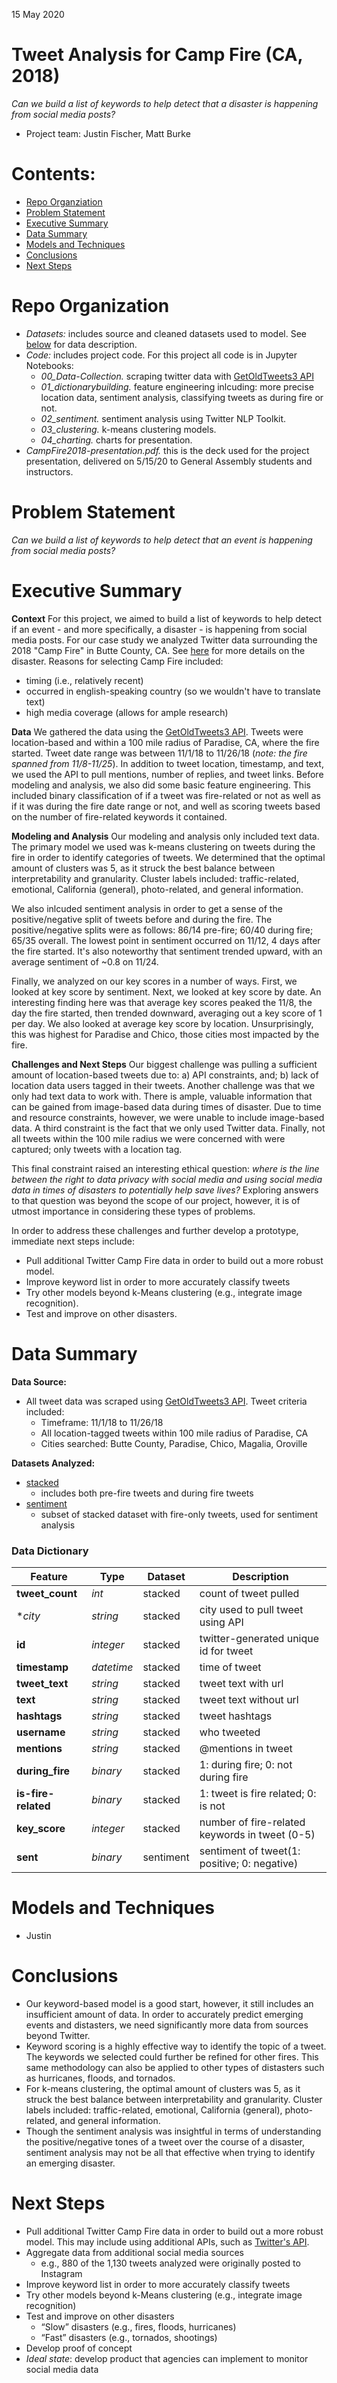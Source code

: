 15 May 2020 

# Tweet Analysis for Camp Fire (CA, 2018)
*Can we build a list of keywords to help detect that a disaster is happening from social media posts?*
- Project team: Justin Fischer, Matt Burke

# Contents:
- [Repo Organziation](#Repo-Organization)
- [Problem Statement](#Problem-Statement)
- [Executive Summary](#Executive-Summary)
- [Data Summary](#Data-Summary)
- [Models and Techniques](#Models-and-Techniques)
- [Conclusions](#Conclusions)
- [Next Steps](#Next-Steps)


# Repo Organization
- *Datasets:* includes source and cleaned datasets used to model. See [below](#Data-Summary) for data description.
- *Code:* includes project code. For this project all code is in Jupyter Notebooks:
	- *00_Data-Collection.* scraping twitter data with [GetOldTweets3 API](#https://github.com/Mottl/GetOldTweets3)
	- *01_dictionarybuilding.*  feature engineering inlcuding: more precise location data, sentiment analysis, classifying tweets as during fire or not. 
	- *02_sentiment.* sentiment analysis using Twitter NLP Toolkit.
	- *03_clustering.* k-means clustering models.
	- *04_charting.* charts for presentation.
- *CampFire2018-presentation.pdf.* this is the deck used for the project presentation, delivered on 5/15/20 to General Assembly students and instructors. 

# Problem Statement
*Can we build a list of keywords to help detect that an event is happening from social media posts?*

# Executive Summary
**Context**
For this project, we aimed to build a list of keywords to help detect if an event - and more specifically, a disaster - is happening from social media posts. For our case study we analyzed Twitter data surrounding the 2018 "Camp Fire" in Butte County, CA. See [here](https://en.wikipedia.org/wiki/Camp_Fire_(2018)) for more details on the disaster. Reasons for selecting Camp Fire included:
- timing (i.e., relatively recent)
- occurred in english-speaking country (so we wouldn't have to translate text)
- high media coverage (allows for ample research)


**Data**
We gathered the data using the  [GetOldTweets3 API](#https://github.com/Mottl/GetOldTweets3). Tweets were location-based and within a 100 mile radius of Paradise, CA, where the fire started. Tweet date range was between 11/1/18 to 11/26/18 (*note: the fire spanned from 11/8-11/25*). In addition to tweet location, timestamp, and text, we used the API to pull mentions, number of replies, and tweet links. Before modeling and analysis, we also did some basic feature engineering. This included binary classification of if a tweet was fire-related or not as well as if it was during the fire date range or not, and well as scoring tweets based on the number of fire-related keywords it contained. 

**Modeling and Analysis**
Our modeling and analysis only included text data. The primary model we used was k-means clustering on tweets during the fire in order to identify categories of tweets. We determined that the optimal amount of clusters was 5, as it struck the best balance between interpretability and granularity. Cluster labels included: traffic-related, emotional, California (general), photo-related, and general information.

We also inlcuded sentiment analysis in order to get a sense of the positive/negative split of tweets before and during the fire. The positive/negative splits were as follows: 86/14 pre-fire; 60/40 during fire; 65/35 overall. The lowest point in sentiment occurred on 11/12, 4 days after the fire started. It's also noteworthy that sentiment trended upward, with an average sentiment of ~0.8 on 11/24. 

Finally, we analyzed on our key scores in a number of ways. First, we looked at key score by sentiment. Next, we looked at key score by date. An interesting finding here was that average key scores peaked the 11/8, the day the fire started, then trended downward, averaging out a key score of 1 per day. We also looked at average key score by location. Unsurprisingly, this was highest for Paradise and Chico, those cities most impacted by the fire.

**Challenges and Next Steps**
Our biggest challenge was pulling a sufficient amount of location-based tweets due to: a) API constraints, and; b) lack of location data users tagged in their tweets. Another challenge was that we only had text data to work with. There is ample, valuable information that can be gained from image-based data during times of disaster. Due to time and resource constraints, however, we were unable to include image-based data. A third constraint is the fact that we only used Twitter data. Finally, not all tweets within the 100 mile radius we were concerned with were captured; only tweets with a location tag. 

This final constraint raised an interesting ethical question: *where is the line between the right to data privacy with social media and using social media data in times of disasters to potentially help save lives?* Exploring answers to that question was beyond the scope of our project, however, it is of utmost importance in considering these types of problems.

In order to address these challenges and further develop a prototype, immediate next steps include:
- Pull additional Twitter Camp Fire data in order to build out a more robust model. 
- Improve keyword list in order to more accurately classify tweets
- Try other models beyond k-Means clustering (e.g., integrate image recognition).
- Test and improve on other disasters.

# Data Summary
**Data Source:**
- All tweet data was scraped using [GetOldTweets3 API](#https://github.com/Mottl/GetOldTweets3). Tweet criteria included:
	- Timeframe: 11/1/18 to 11/26/18
	- All location-tagged tweets within 100 mile radius of Paradise, CA
	- Cities searched: Butte County, Paradise, Chico, Magalia, Oroville

**Datasets Analyzed:**
- [stacked](../datasets/stacked_clean_again.csv)
	- includes both pre-fire tweets and during fire tweets
- [sentiment](../datasets/stacked_sentiment_again.csv)
	- subset of stacked dataset with fire-only tweets, used for sentiment analysis 

### Data Dictionary
|Feature|Type|Dataset|Description|
|--|--|--|--|
|**tweet_count**|*int*|stacked|count of tweet pulled|
|**city*|*string*|stacked|city used to pull tweet using API|
|**id**|*integer*|stacked|twitter-generated unique id for tweet|
|**timestamp**|*datetime*|stacked|time of tweet|
|**tweet_text**|*string*|stacked|tweet text with url|
|**text**|*string*|stacked|tweet text without url|
|**hashtags**|*string*|stacked|tweet hashtags|
|**username**|*string*|stacked|who tweeted|
|**mentions**|*string*|stacked|@mentions in tweet|
|**during_fire**|*binary*|stacked|1: during fire; 0: not during fire|
|**is-fire-related**|*binary*|stacked|1: tweet is fire related; 0: is not|
|**key_score**|*integer*|stacked|number of fire-related keywords in tweet (0-5)|
|**sent**|*binary*|sentiment|sentiment of tweet(1: positive; 0: negative)|


# Models and Techniques
- Justin 

# Conclusions
- Our keyword-based model is a good start, however, it still includes an insufficient amount of data. In order to accurately predict emerging events and distasters, we need significantly more data from sources beyond Twitter. 
- Keyword scoring is a highly effective way to identify the topic of a tweet. The keywords we selected could further be refined for other fires. This same methodology can also be applied to other types of distasters such as hurricanes, floods, and tornados.
- For k-means clustering, the optimal amount of clusters was 5, as it struck the best balance between interpretability and granularity. Cluster labels included: traffic-related, emotional, California (general), photo-related, and general information.
- Though the sentiment analysis was insightful in terms of understanding the positive/negative tones of a tweet over the course of a disaster, sentiment analysis may not be all that effective when trying to identify an emerging disaster.

# Next Steps
- Pull additional Twitter Camp Fire data in order to build out a more robust model. This may include using additional APIs, such as [Twitter's API](https://developer.twitter.com/en/docs).
- Aggregate data from additional social media sources
	- e.g., 880 of the 1,130 tweets analyzed were originally posted to Instagram
- Improve keyword list in order to more accurately classify tweets
- Try other models beyond k-Means clustering (e.g., integrate image recognition)
- Test and improve on other disasters
	- “Slow” disasters (e.g., fires, floods, hurricanes)
	- “Fast” disasters (e.g., tornados, shootings) 
- Develop proof of concept
- *Ideal state*: develop product that agencies can implement to monitor social media data






